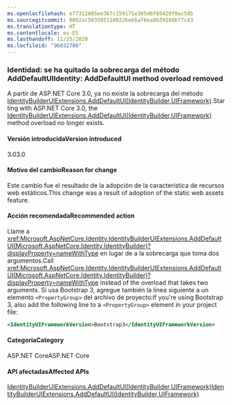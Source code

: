 ```yaml
---
ms.openlocfilehash: e77312605ee367c159171e305d8f69429f9ac58b
ms.sourcegitcommit: 0802ac583585110022beb6af8ea0b39188b77c43
ms.translationtype: HT
ms.contentlocale: es-ES
ms.lasthandoff: 11/25/2020
ms.locfileid: "96032786"
---
```

### <a name="identity-adddefaultui-method-overload-removed"></a><span data-ttu-id="a2da3-101">Identidad: se ha quitado la sobrecarga del método AddDefaultUI</span><span class="sxs-lookup"><span data-stu-id="a2da3-101">Identity: AddDefaultUI method overload removed</span></span>

<span data-ttu-id="a2da3-102">A partir de ASP.NET Core 3.0, ya no existe la sobrecarga del método [IdentityBuilderUIExtensions.AddDefaultUI(IdentityBuilder,UIFramework)](/dotnet/api/microsoft.aspnetcore.identity.identitybuilderuiextensions.adddefaultui?view=aspnetcore-2.2#Microsoft_AspNetCore_Identity_IdentityBuilderUIExtensions_AddDefaultUI_Microsoft_AspNetCore_Identity_IdentityBuilder_Microsoft_AspNetCore_Identity_UI_UIFramework_).</span><span class="sxs-lookup"><span data-stu-id="a2da3-102">Starting with ASP.NET Core 3.0, the [IdentityBuilderUIExtensions.AddDefaultUI(IdentityBuilder,UIFramework)](/dotnet/api/microsoft.aspnetcore.identity.identitybuilderuiextensions.adddefaultui?view=aspnetcore-2.2#Microsoft_AspNetCore_Identity_IdentityBuilderUIExtensions_AddDefaultUI_Microsoft_AspNetCore_Identity_IdentityBuilder_Microsoft_AspNetCore_Identity_UI_UIFramework_) method overload no longer exists.</span></span>

#### <a name="version-introduced"></a><span data-ttu-id="a2da3-103">Versión introducida</span><span class="sxs-lookup"><span data-stu-id="a2da3-103">Version introduced</span></span>

<span data-ttu-id="a2da3-104">3.0</span><span class="sxs-lookup"><span data-stu-id="a2da3-104">3.0</span></span>

#### <a name="reason-for-change"></a><span data-ttu-id="a2da3-105">Motivo del cambio</span><span class="sxs-lookup"><span data-stu-id="a2da3-105">Reason for change</span></span>

<span data-ttu-id="a2da3-106">Este cambio fue el resultado de la adopción de la característica de recursos web estáticos.</span><span class="sxs-lookup"><span data-stu-id="a2da3-106">This change was a result of adoption of the static web assets feature.</span></span>

#### <a name="recommended-action"></a><span data-ttu-id="a2da3-107">Acción recomendada</span><span class="sxs-lookup"><span data-stu-id="a2da3-107">Recommended action</span></span>

<span data-ttu-id="a2da3-108">Llame a <xref:Microsoft.AspNetCore.Identity.IdentityBuilderUIExtensions.AddDefaultUI(Microsoft.AspNetCore.Identity.IdentityBuilder)?displayProperty=nameWithType> en lugar de a la sobrecarga que toma dos argumentos.</span><span class="sxs-lookup"><span data-stu-id="a2da3-108">Call <xref:Microsoft.AspNetCore.Identity.IdentityBuilderUIExtensions.AddDefaultUI(Microsoft.AspNetCore.Identity.IdentityBuilder)?displayProperty=nameWithType> instead of the overload that takes two arguments.</span></span> <span data-ttu-id="a2da3-109">Si usa Bootstrap 3, agregue también la línea siguiente a un elemento `<PropertyGroup>` del archivo de proyecto:</span><span class="sxs-lookup"><span data-stu-id="a2da3-109">If you're using Bootstrap 3, also add the following line to a `<PropertyGroup>` element in your project file:</span></span>

```xml
<IdentityUIFrameworkVersion>Bootstrap3</IdentityUIFrameworkVersion>
```

#### <a name="category"></a><span data-ttu-id="a2da3-110">Categoría</span><span class="sxs-lookup"><span data-stu-id="a2da3-110">Category</span></span>

<span data-ttu-id="a2da3-111">ASP.NET Core</span><span class="sxs-lookup"><span data-stu-id="a2da3-111">ASP.NET Core</span></span>

#### <a name="affected-apis"></a><span data-ttu-id="a2da3-112">API afectadas</span><span class="sxs-lookup"><span data-stu-id="a2da3-112">Affected APIs</span></span>

[<span data-ttu-id="a2da3-113">IdentityBuilderUIExtensions.AddDefaultUI(IdentityBuilder,UIFramework)</span><span class="sxs-lookup"><span data-stu-id="a2da3-113">IdentityBuilderUIExtensions.AddDefaultUI(IdentityBuilder,UIFramework)</span></span>](/dotnet/api/microsoft.aspnetcore.identity.identitybuilderuiextensions.adddefaultui?view=aspnetcore-2.2#Microsoft_AspNetCore_Identity_IdentityBuilderUIExtensions_AddDefaultUI_Microsoft_AspNetCore_Identity_IdentityBuilder_Microsoft_AspNetCore_Identity_UI_UIFramework_)

<!--

#### Affected APIs

`M:Microsoft.AspNetCore.Identity.IdentityBuilderUIExtensions.AddDefaultUI(Microsoft.AspNetCore.Identity.IdentityBuilder,Microsoft.AspNetCore.Identity.UI.UIFramework)`

-->
